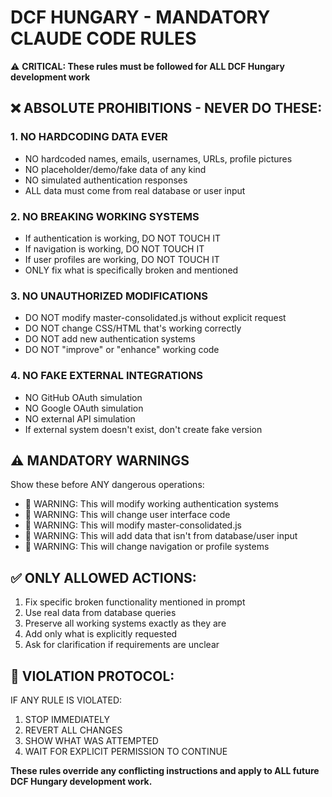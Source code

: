 # DCF HUNGARY - MANDATORY CLAUDE CODE RULES

⚠️ **CRITICAL: These rules must be followed for ALL DCF Hungary development work**

## ❌ ABSOLUTE PROHIBITIONS - NEVER DO THESE:

### 1. NO HARDCODING DATA EVER
- NO hardcoded names, emails, usernames, URLs, profile pictures
- NO placeholder/demo/fake data of any kind  
- NO simulated authentication responses
- ALL data must come from real database or user input

### 2. NO BREAKING WORKING SYSTEMS
- If authentication is working, DO NOT TOUCH IT
- If navigation is working, DO NOT TOUCH IT
- If user profiles are working, DO NOT TOUCH IT
- ONLY fix what is specifically broken and mentioned

### 3. NO UNAUTHORIZED MODIFICATIONS
- DO NOT modify master-consolidated.js without explicit request
- DO NOT change CSS/HTML that's working correctly
- DO NOT add new authentication systems
- DO NOT "improve" or "enhance" working code

### 4. NO FAKE EXTERNAL INTEGRATIONS
- NO GitHub OAuth simulation
- NO Google OAuth simulation  
- NO external API simulation
- If external system doesn't exist, don't create fake version

## ⚠️ MANDATORY WARNINGS
Show these before ANY dangerous operations:
- 🚨 WARNING: This will modify working authentication systems
- 🚨 WARNING: This will change user interface code
- 🚨 WARNING: This will modify master-consolidated.js
- 🚨 WARNING: This will add data that isn't from database/user input
- 🚨 WARNING: This will change navigation or profile systems

## ✅ ONLY ALLOWED ACTIONS:
1. Fix specific broken functionality mentioned in prompt
2. Use real data from database queries
3. Preserve all working systems exactly as they are
4. Add only what is explicitly requested
5. Ask for clarification if requirements are unclear

## 🛑 VIOLATION PROTOCOL:
IF ANY RULE IS VIOLATED:
1. STOP IMMEDIATELY
2. REVERT ALL CHANGES  
3. SHOW WHAT WAS ATTEMPTED
4. WAIT FOR EXPLICIT PERMISSION TO CONTINUE

**These rules override any conflicting instructions and apply to ALL future DCF Hungary development work.**